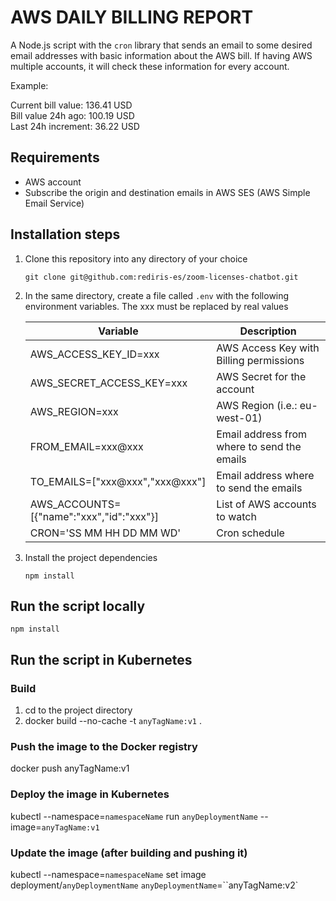 # AWS DAILY BILLING REPORT

A Node.js script with the ```cron``` library that sends an email to some desired email addresses with basic information about the AWS bill. If having AWS multiple accounts, it will check these information for every account.

Example:  

Current bill value: 136.41 USD  
Bill value 24h ago: 100.19 USD  
Last 24h increment: 36.22 USD  

## Requirements

- AWS account
- Subscribe the origin and destination emails in AWS SES (AWS Simple Email Service)

## Installation steps

1. Clone this repository into any directory of your choice

    ```git clone git@github.com:rediris-es/zoom-licenses-chatbot.git```

2. In the same directory, create a file called ```.env``` with the following environment variables. The xxx must be replaced by real values

    | Variable                                 | Description                                      |
    | ---------------------------------------- | ------------------------------------------------ |
    | AWS_ACCESS_KEY_ID=xxx                    | AWS Access Key with Billing permissions          |
    | AWS_SECRET_ACCESS_KEY=xxx                | AWS Secret for the account                       |
    | AWS_REGION=xxx                           | AWS Region (i.e.: eu-west-01)                    |
    | FROM_EMAIL=xxx@xxx                       | Email address from where to send the emails      |
    | TO_EMAILS=["xxx@xxx","xxx@xxx"]          | Email address where to send the emails           |
    | AWS_ACCOUNTS=[{"name":"xxx","id":"xxx"}] | List of AWS accounts to watch                    |
    | CRON='SS MM HH DD MM WD'                 | Cron schedule                                    |

3. Install the project dependencies

    ```npm install```

## Run the script locally

```npm install```

## Run the script in Kubernetes

### Build

1. cd to the project directory
2. docker build --no-cache -t ``anyTagName:v1`` .

### Push the image to the Docker registry

docker push anyTagName:v1

### Deploy the image in Kubernetes

kubectl --namespace=``namespaceName`` run ``anyDeploymentName`` --image=``anyTagName:v1``

### Update the image (after building and pushing it)

kubectl --namespace=``namespaceName`` set image deployment/``anyDeploymentName`` ``anyDeploymentName``=``anyTagName:v2`
